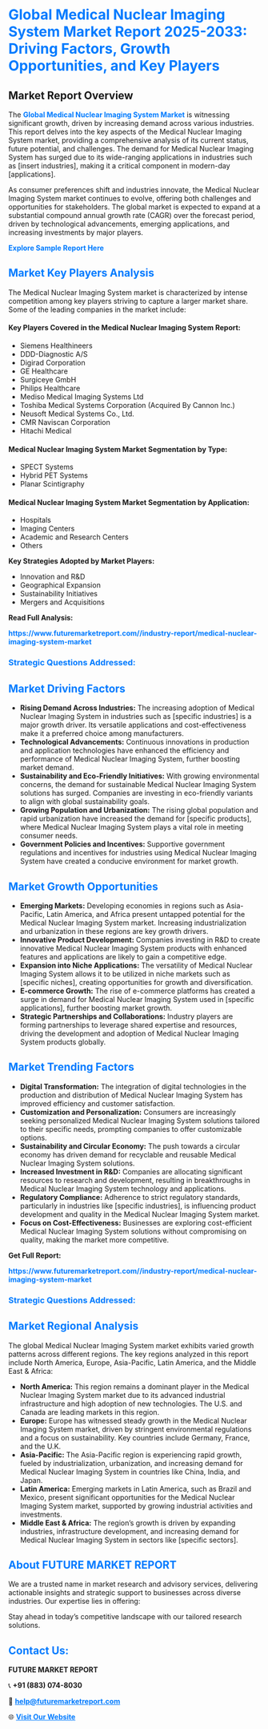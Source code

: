 <h1 style="color: #007BFF;">Global Medical Nuclear Imaging System Market Report 2025-2033: Driving Factors, Growth Opportunities, and Key Players</h1>

<section id="overview">
<h2>Market Report Overview</h2>
<p>The <a href="https://www.futuremarketreport.com//industry-report/medical-nuclear-imaging-system-market" style="color: #007BFF; text-decoration: none;"><strong>Global Medical Nuclear Imaging System Market</strong></a> is witnessing significant growth, driven by increasing demand across various industries. This report delves into the key aspects of the Medical Nuclear Imaging System market, providing a comprehensive analysis of its current status, future potential, and challenges. The demand for Medical Nuclear Imaging System has surged due to its wide-ranging applications in industries such as [insert industries], making it a critical component in modern-day [applications].</p>
<p>As consumer preferences shift and industries innovate, the Medical Nuclear Imaging System market continues to evolve, offering both challenges and opportunities for stakeholders. The global market is expected to expand at a substantial compound annual growth rate (CAGR) over the forecast period, driven by technological advancements, emerging applications, and increasing investments by major players.</p>
</section>

<section id="overview">
<p><a href="https://www.futuremarketreport.com//request-sample/reportId=64717" style="color: #007BFF; text-decoration: none;"><strong>Explore Sample Report Here</strong></a></p>
</section>

<section id="key-players">
<h2 style="color: #007BFF;">Market Key Players Analysis</h2>
<p>The Medical Nuclear Imaging System market is characterized by intense competition among key players striving to capture a larger market share. Some of the leading companies in the market include:</p>
<h4>Key Players Covered in the Medical Nuclear Imaging System Report:</h4>
<ul><li>Siemens Healthineers</li><li>DDD-Diagnostic A/S</li><li>Digirad Corporation</li><li>GE Healthcare</li><li>Surgiceye GmbH</li><li>Philips Healthcare</li><li>Mediso Medical Imaging Systems Ltd</li><li>Toshiba Medical Systems Corporation (Acquired By Cannon Inc.)</li><li>Neusoft Medical Systems Co., Ltd.</li><li>CMR Naviscan Corporation</li><li>Hitachi Medical</li></ul>
<h4>Medical Nuclear Imaging System Market Segmentation by Type:</h4>
<ul><li>SPECT Systems</li><li>Hybrid PET Systems</li><li>Planar Scintigraphy</li></ul>

<h4>Medical Nuclear Imaging System Market Segmentation by Application:</h4>
<ul><li>Hospitals</li><li>Imaging Centers</li><li>Academic and Research Centers</li><li>Others</li></ul>
<p><strong>Key Strategies Adopted by Market Players:</strong></p>
<ul>
<li>Innovation and R&D</li>
<li>Geographical Expansion</li>
<li>Sustainability Initiatives</li>
<li>Mergers and Acquisitions</li>
</ul>
</section>

<section>
<p><strong>Read Full Analysis: </strong></p><a href="https://www.futuremarketreport.com//industry-report/medical-nuclear-imaging-system-market" style="color: #007BFF; text-decoration: none;"><strong>https://www.futuremarketreport.com//industry-report/medical-nuclear-imaging-system-market</strong></a>
<h3 style="color: #007BFF;">Strategic Questions Addressed:</h3>
</section>

<section id="driving-factors">
<h2 style="color: #007BFF;">Market Driving Factors</h2>
<ul>
<li><strong>Rising Demand Across Industries:</strong> The increasing adoption of Medical Nuclear Imaging System in industries such as [specific industries] is a major growth driver. Its versatile applications and cost-effectiveness make it a preferred choice among manufacturers.</li>
<li><strong>Technological Advancements:</strong> Continuous innovations in production and application technologies have enhanced the efficiency and performance of Medical Nuclear Imaging System, further boosting market demand.</li>
<li><strong>Sustainability and Eco-Friendly Initiatives:</strong> With growing environmental concerns, the demand for sustainable Medical Nuclear Imaging System solutions has surged. Companies are investing in eco-friendly variants to align with global sustainability goals.</li>
<li><strong>Growing Population and Urbanization:</strong> The rising global population and rapid urbanization have increased the demand for [specific products], where Medical Nuclear Imaging System plays a vital role in meeting consumer needs.</li>
<li><strong>Government Policies and Incentives:</strong> Supportive government regulations and incentives for industries using Medical Nuclear Imaging System have created a conducive environment for market growth.</li>
</ul>
</section>

<section id="growth-opportunities">
<h2 style="color: #007BFF;">Market Growth Opportunities</h2>
<ul>
<li><strong>Emerging Markets:</strong> Developing economies in regions such as Asia-Pacific, Latin America, and Africa present untapped potential for the Medical Nuclear Imaging System market. Increasing industrialization and urbanization in these regions are key growth drivers.</li>
<li><strong>Innovative Product Development:</strong> Companies investing in R&D to create innovative Medical Nuclear Imaging System products with enhanced features and applications are likely to gain a competitive edge.</li>
<li><strong>Expansion into Niche Applications:</strong> The versatility of Medical Nuclear Imaging System allows it to be utilized in niche markets such as [specific niches], creating opportunities for growth and diversification.</li>
<li><strong>E-commerce Growth:</strong> The rise of e-commerce platforms has created a surge in demand for Medical Nuclear Imaging System used in [specific applications], further boosting market growth.</li>
<li><strong>Strategic Partnerships and Collaborations:</strong> Industry players are forming partnerships to leverage shared expertise and resources, driving the development and adoption of Medical Nuclear Imaging System products globally.</li>
</ul>
</section>

<section id="trending-factors">
<h2 style="color: #007BFF;">Market Trending Factors</h2>
<ul>
<li><strong>Digital Transformation:</strong> The integration of digital technologies in the production and distribution of Medical Nuclear Imaging System has improved efficiency and customer satisfaction.</li>
<li><strong>Customization and Personalization:</strong> Consumers are increasingly seeking personalized Medical Nuclear Imaging System solutions tailored to their specific needs, prompting companies to offer customizable options.</li>
<li><strong>Sustainability and Circular Economy:</strong> The push towards a circular economy has driven demand for recyclable and reusable Medical Nuclear Imaging System solutions.</li>
<li><strong>Increased Investment in R&D:</strong> Companies are allocating significant resources to research and development, resulting in breakthroughs in Medical Nuclear Imaging System technology and applications.</li>
<li><strong>Regulatory Compliance:</strong> Adherence to strict regulatory standards, particularly in industries like [specific industries], is influencing product development and quality in the Medical Nuclear Imaging System market.</li>
<li><strong>Focus on Cost-Effectiveness:</strong> Businesses are exploring cost-efficient Medical Nuclear Imaging System solutions without compromising on quality, making the market more competitive.</li>
</ul>
</section>

<section>
<p><strong>Get Full Report: </strong></p><a href="https://www.futuremarketreport.com//industry-report/medical-nuclear-imaging-system-market" style="color: #007BFF; text-decoration: none;"><strong>https://www.futuremarketreport.com//industry-report/medical-nuclear-imaging-system-market</strong></a>
<h3 style="color: #007BFF;">Strategic Questions Addressed:</h3>
</section>


<section id="regional-analysis">
<h2 style="color: #007BFF;">Market Regional Analysis</h2>
<p>The global Medical Nuclear Imaging System market exhibits varied growth patterns across different regions. The key regions analyzed in this report include North America, Europe, Asia-Pacific, Latin America, and the Middle East & Africa:</p>
<ul>
<li><strong>North America:</strong> This region remains a dominant player in the Medical Nuclear Imaging System market due to its advanced industrial infrastructure and high adoption of new technologies. The U.S. and Canada are leading markets in this region.</li>
<li><strong>Europe:</strong> Europe has witnessed steady growth in the Medical Nuclear Imaging System market, driven by stringent environmental regulations and a focus on sustainability. Key countries include Germany, France, and the U.K.</li>
<li><strong>Asia-Pacific:</strong> The Asia-Pacific region is experiencing rapid growth, fueled by industrialization, urbanization, and increasing demand for Medical Nuclear Imaging System in countries like China, India, and Japan.</li>
<li><strong>Latin America:</strong> Emerging markets in Latin America, such as Brazil and Mexico, present significant opportunities for the Medical Nuclear Imaging System market, supported by growing industrial activities and investments.</li>
<li><strong>Middle East & Africa:</strong> The region’s growth is driven by expanding industries, infrastructure development, and increasing demand for Medical Nuclear Imaging System in sectors like [specific sectors].</li>
</ul>
</section>

<footer>
<h2 style="color: #007BFF;">About FUTURE MARKET REPORT</h2>
<p>We are a trusted name in market research and advisory services, delivering actionable insights and strategic support to businesses across diverse industries. Our expertise lies in offering:</p>

<p>Stay ahead in today’s competitive landscape with our tailored research solutions.</p>

<h2 style="color: #007BFF;">Contact Us:</h2>
<p><strong>FUTURE MARKET REPORT</strong></p>
<p>📞 <strong>+91 (883) 074-8030</strong></p>
<p>📧 <strong><a href="mailto:help@futuremarketreport.com" style="color: #007BFF;">help@futuremarketreport.com</a></strong></p>
<p>🌐 <strong><a href="https://www.futuremarketreport.com/" style="color: #007BFF;">Visit Our Website</a></strong></p>
</footer>